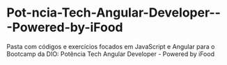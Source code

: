 # Pot-ncia-Tech-Angular-Developer---Powered-by-iFood
Pasta com códigos e exercícios focados em JavaScript e Angular para o Bootcamp da DIO: Potência Tech Angular Developer - Powered by iFood
